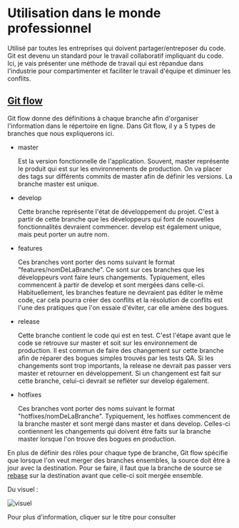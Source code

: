 # Utilisation dans le monde professionnel
Utilisé par toutes les entreprises qui doivent partager/entreposer du code. Git est devenu un standard pour le travail collaboratif impliquant du code. Ici, je vais présenter une méthode de travail qui est répandue dans l'industrie pour compartimenter et faciliter le travail d'équipe et diminuer les conflits.

## [Git flow](https://datasift.github.io/gitflow/IntroducingGitFlow.html)

Git flow donne des définitions à chaque branche afin d'organiser l'information dans le répertoire en ligne. Dans Git flow, il y a 5 types de branches que nous expliquerons ici.

- master
 
  Est la version fonctionnelle de l'application. Souvent, master représente le produit qui est sur les environnements de production. On va placer des tags sur différents commits de master afin de définir les versions. La branche master est unique.

- develop
  
  Cette branche représente l'état de développement du projet. C'est à partir de cette branche que les développeurs qui font de nouvelles fonctionnalités devraient commencer. develop est également unique, mais peut porter un autre nom.

- features

  Ces branches vont porter des noms suivant le format "features/nomDeLaBranche". Ce sont sur ces branches que les développeurs vont faire leurs changements. Typiquement, elles commencent à partir de develop et sont mergées dans celle-ci. Habituellement, les branches feature ne devraient pas éditer le même code, car cela pourra créer des conflits et la résolution de conflits est l'une des pratiques que l'on essaie d'éviter, car elle amène des bogues.

- release

  Cette branche contient le code qui est en test. C'est l'étape avant que le code se retrouve sur master et soit sur les environnement de production. Il est commun de faire des changement sur cette branche afin de réparer des bogues simples trouvés par les tests QA. Si les changements sont trop importants, la release ne devrait pas passer vers master et retourner en développement. Si un changement est fait sur cette branche, celui-ci devrait se refléter sur develop également.

- hotfixes

  Ces branches vont porter des noms suivant le format "hotfixes/nomDeLaBranche". Typiquement, les hotfixes commencent de la branche master et sont mergé dans master et dans develop. Celles-ci contiennent les changements qui doivent être faits sur la branche master lorsque l'on trouve des bogues en production.

En plus de définir des rôles pour chaque type de branche, Git flow spécifie que lorsque l'on veut merger des branches ensembles, la source doit être à jour avec la destination. Pour se faire, il faut que la branche de source se [rebase](https://git-scm.com/docs/git-rebase) sur la destination avant que celle-ci soit mergée ensemble.

Du visuel : 

![visuel](https://dzone.com/storage/temp/12887668-1577951038067.png "visuel")

Pour plus d'information, cliquer sur le titre pour consulter 
